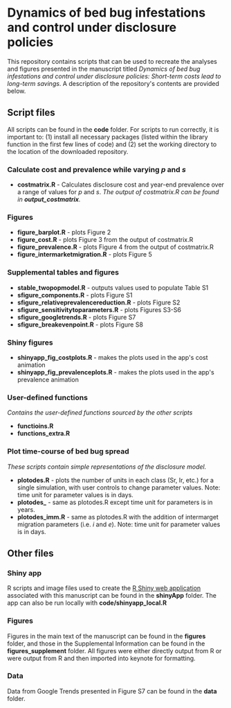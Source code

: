 # Dynamics of bed bug infestations and control under disclosure policies

This repository contains scripts that can be used to recreate the analyses and figures presented in the manuscript titled *Dynamics of bed bug infestations and control under disclosure policies: Short-term costs lead to long-term savings*. A description of the repository's contents are provided below.

## Script files

All scripts can be found in the **code** folder. For scripts to run correctly, it is important to: (1) install all necessary packages (listed within the library function in the first few lines of code) and (2) set the working directory to the location of the downloaded repository.

### Calculate cost and prevalence while varying *p* and *s*
- **costmatrix.R** - Calculates disclosure cost and year-end prevalence over a range of values for *p* and *s*. *The output of costmatrix.R can be found in **output_costmatrix**.*

### Figures
- **figure_barplot.R** - plots Figure 2
- **figure_cost.R** - plots Figure 3 from the output of costmatrix.R
- **figure_prevalence.R** - plots Figure 4 from the output of costmatrix.R
- **figure_intermarketmigration.R** - plots Figure 5

### Supplemental tables and figures
- **stable_twopopmodel.R** - outputs values used to populate Table S1
- **sfigure_components.R** - plots Figure S1
- **sfigure_relativeprevalencereduction.R** - plots Figure S2
- **sfigure_sensitivitytoparameters.R** - plots Figures S3-S6
- **sfigure_googletrends.R** - plots Figure S7
- **sfigure_breakevenpoint.R** - plots Figure S8

### Shiny figures
- **shinyapp_fig_costplots.R** - makes the plots used in the app's cost animation 
- **shinyapp_fig_prevalenceplots.R** - makes the plots used in the app's prevalence animation

### User-defined functions
*Contains the user-defined functions sourced by the other scripts*
- **functioins.R** 
- **functions_extra.R** 

### Plot time-course of bed bug spread
*These scripts contain simple representations of the disclosure model.*
- **plotodes.R** - plots the number of units in each class (Sr, Ir, etc.) for a single simulation, with user controls to change parameter values. Note: time unit for parameter values is in days.
- **plotodes_** - same as plotodes.R except time unit for parameters is in years.
- **plotodes_imm.R** - same as plotodes.R with the addition of intermarget migration parameters (i.e. *i* and *e*). Note: time unit for parameter values is in days.

## Other files

### Shiny app
R scripts and image files used to create the [R Shiny web application](https://bedbugdisclosure.shinyapps.io/shinyapp/ "R Shiny | Modeling Bed Bug Disclosure")
associated with this manuscript can be found in the **shinyApp** folder. The app can also be run locally with **code/shinyapp_local.R**

### Figures
Figures in the main text of the manuscript can be found in the **figures** folder, and those in the Supplemental Information can be found in the **figures_supplement** folder. All figures were either directly output from R or were output from R and then imported into keynote for formatting.

### Data
Data from Google Trends presented in Figure S7 can be found in the **data** folder.
